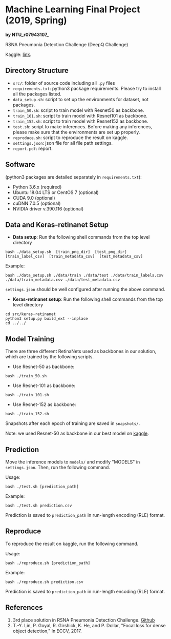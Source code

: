 # Machine Learning Final Project (2019, Spring)

**by NTU_r07943107_**

RSNA Pneumonia Detection Challenge (DeepQ Challenge)

Kaggle: [link](https://www.kaggle.com/c/ml2019spring-final-deepq/overview).

## Directory Structure

- `src/`: folder of source code including all `.py` files
- `requirements.txt`: python3 package requirements. Please try to install all the packages listed.
- `data_setup.sh`: script to set up the environments for dataset, not packages.
- `train_50.sh`: script to train model with Resnet50 as backbone.
- `train_101.sh`: script to train model with Resnet101 as backbone.
- `train_152.sh`: script to train model with Resnet152 as backbone.
- `test.sh`: script to make inferences. Before making any inferences, please make sure that the environments are set up properly.
- `reproduce.sh`: script to reproduce the result on kaggle.
- `settings.json`: json file for all file path settings.
- `report.pdf`: report.

## Software 
(python3 packages are detailed separately in `requirements.txt`):

- Python 3.6.x (required)
- Ubuntu 18.04 LTS or CentOS 7 (optional)
- CUDA 9.0 (optional)
- cuDNN 7.0.5 (optional)
- NVIDIA driver v.390.116 (optional)

## Data and Keras-retinanet Setup

- **Data setup**: Run the following shell commands from the top level directory
```
bash ./data_setup.sh  [train_png_dir]  [test_png_dir]  [train_label_csv]  [train_metadata_csv]  [test_metadata_csv]
```

Example:
```
bash ./data_setup.sh ./data/train ./data/test ./data/train_labels.csv ./data/train_metadata.csv ./data/test_metadata.csv
```

`settings.json` should be well configured after running the above command.

- **Keras-retinanet setup**: Run the following shell commands from the top level directory
```
cd src/keras-retinanet
python3 setup.py build_ext --inplace
cd ../../
```

## Model Training

There are three different RetinaNets used as backbones in our solution, which are trained by the following scripts.

- Use Resnet-50 as backbone:
```
bash ./train_50.sh
```

- Use Resnet-101 as backbone:
```
bash ./train_101.sh
```

- Use Resnet-152 as backbone:
```
bash ./train_152.sh
```

Snapshots after each epoch of training are saved in `snapshots/`.

Note: we used Resnet-50 as backbone in our best model on [kaggle](https://www.kaggle.com/c/ml2019spring-final-deepq/overview).

## Prediction

Move the inference models to `models/` and modify "MODELS" in `settings.json`. Then, run the following command. 

Usage:

	bash ./test.sh [prediction_path]

Example:

	bash ./test.sh prediction.csv

Prediction is saved to `prediction_path` in run-length encoding (RLE) format.

## Reproduce

To reproduce the result on kaggle, run the following command.

Usage:

	bash ./reproduce.sh [prediction_path]

Example:

	bash ./reproduce.sh prediction.csv

Prediction is saved to `prediction_path` in run-length encoding (RLE) format.

## References

1. 3rd place solution in RSNA Pneumonia Detection Challenge. [Github](https://github.com/pmcheng/rsna-pneumonia)
2. T.-Y. Lin, P. Goyal, R. Girshick, K. He, and P. Dollar, "Focal loss for dense object detection," In ECCV, 2017.
